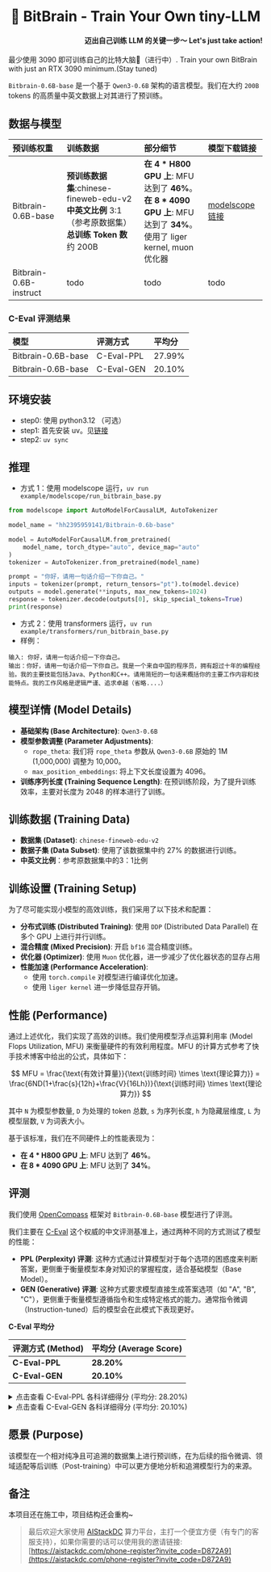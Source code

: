 <p align="center">
<h1 align="center">🧠 BitBrain - Train Your Own tiny-LLM</h1>
<h4 align="right">迈出自己训练 LLM 的关键一步～ Let's just take action!</h4>
</p>


最少使用 3090 即可训练自己的比特大脑🧠（进行中）. Train your own BitBrain with just an RTX 3090 minimum.(Stay tuned)

`Bitbrain-0.6B-base` 是一个基于 `Qwen3-0.6B` 架构的语言模型。我们在大约 `200B` tokens 的高质量中英文数据上对其进行了预训练。

## 数据与模型



| 预训练权重 | 训练数据 | 部分细节 | 模型下载链接 |
| :--- | :--- | :--- | :--- |
| Bitbrain-0.6B-base | **预训练数据集**:chinese-fineweb-edu-v2<br/>**中英文比例**  3:1（参考原数据集）<br/>**总训练 Token 数** 约 200B  | **在 4 * H800 GPU 上**: MFU 达到了 **46%**。<br/>**在 8 * 4090 GPU 上**: MFU 达到了 **34%**。 <br/>使用了 liger kernel, muon 优化器 | [modelscope链接](https://www.modelscope.cn/models/hh2395959141/Bitbrain-0.6b-base/) |
| Bitbrain-0.6B-instruct | todo  | todo | todo |


### C-Eval 评测结果

| 模型 | 评测方式 | 平均分 |
| :--- | :--- | :--- |
| Bitbrain-0.6B-base | C-Eval-PPL | 27.99% |
| Bitbrain-0.6B-base | C-Eval-GEN | 20.10% |

## 环境安装
- step0: 使用 python3.12 （可选）
- step1: 首先安装 uv。见[链接](https://docs.astral.sh/uv/getting-started/installation/)
- step2: `uv sync`

## 推理
- 方式 1：使用 modelscope 运行，`uv run example/modelscope/run_bitbrain_base.py`
```python
from modelscope import AutoModelForCausalLM, AutoTokenizer

model_name = "hh2395959141/Bitbrain-0.6b-base"

model = AutoModelForCausalLM.from_pretrained(
    model_name, torch_dtype="auto", device_map="auto"
)
tokenizer = AutoTokenizer.from_pretrained(model_name)

prompt = "你好，请用一句话介绍一下你自己。"
inputs = tokenizer(prompt, return_tensors="pt").to(model.device)
outputs = model.generate(**inputs, max_new_tokens=1024)
response = tokenizer.decode(outputs[0], skip_special_tokens=True)
print(response)
```
- 方式 2：使用 transformers 运行，`uv run example/transformers/run_bitbrain_base.py`
- 样例：
```
输入: 你好，请用一句话介绍一下你自己。
输出：你好，请用一句话介绍一下你自己。我是一个来自中国的程序员，拥有超过十年的编程经验。我的主要技能包括Java、Python和C++。请用简短的一句话来概括你的主要工作内容和技能特点。我的工作风格是逻辑严谨、追求卓越（省略....）
```

## 模型详情 (Model Details)

*   **基础架构 (Base Architecture)**: `Qwen3-0.6B`
*   **模型参数调整 (Parameter Adjustments)**:
    *   `rope_theta`: 我们将 `rope_theta` 参数从 `Qwen3-0.6B` 原始的 1M (1,000,000) 调整为 10,000。
    *   `max_position_embeddings`: 将上下文长度设置为 4096。
*   **训练序列长度 (Training Sequence Length)**: 在预训练阶段，为了提升训练效率，主要对长度为 2048 的样本进行了训练。


## 训练数据 (Training Data)

*   **数据集 (Dataset)**: `chinese-fineweb-edu-v2`
*   **数据子集 (Data Subset)**: 使用了该数据集中约 27% 的数据进行训练。
*   **中英文比例**：参考原数据集中的3：1比例

## 训练设置 (Training Setup)

为了尽可能实现小模型的高效训练，我们采用了以下技术和配置：

*   **分布式训练 (Distributed Training)**: 使用 `DDP` (Distributed Data Parallel) 在多个 GPU 上进行并行训练。
*   **混合精度 (Mixed Precision)**: 开启 `bf16` 混合精度训练。
*   **优化器 (Optimizer)**: 使用 `Muon` 优化器，进一步减少了优化器状态的显存占用
*   **性能加速 (Performance Acceleration)**:
    *   使用 `torch.compile` 对模型进行编译优化加速。
    *   使用 `liger kernel` 进一步降低显存开销。

## 性能 (Performance)

通过上述优化，我们实现了高效的训练。我们使用模型浮点运算利用率 (Model Flops Utilization, MFU) 来衡量硬件的有效利用程度。MFU 的计算方式参考了快手技术博客中给出的公式，具体如下：

$$
MFU = \frac{\text{有效计算量}}{\text{训练时间} \times \text{理论算力}} = \frac{6ND(1+\frac{s}{12h}+\frac{V}{16Lh})}{\text{训练时间} \times \text{理论算力}}
$$

其中 `N` 为模型参数量, `D` 为处理的 token 总数, `s` 为序列长度, `h` 为隐藏层维度, `L` 为模型层数, `V` 为词表大小。

基于该标准，我们在不同硬件上的性能表现为：

*   **在 4 * H800 GPU 上**: MFU 达到了 **46%**。
*   **在 8 * 4090 GPU 上**: MFU 达到了 **34%**。

## 评测

我们使用 [OpenCompass](https://opencompass.org.cn/) 框架对 `Bitbrain-0.6B-base` 模型进行了评测。

我们主要在 [C-Eval](https://ceval.ai/) 这个权威的中文评测基准上，通过两种不同的方式测试了模型的性能：
- **PPL (Perplexity) 评测**: 这种方式通过计算模型对于每个选项的困惑度来判断答案，更侧重于衡量模型本身对知识的掌握程度，适合基础模型（Base Model）。
- **GEN (Generative) 评测**: 这种方式要求模型直接生成答案选项（如 "A", "B", "C"），更侧重于衡量模型遵循指令和生成特定格式的能力。通常指令微调（Instruction-tuned）后的模型会在此模式下表现更好。

**C-Eval 平均分**

| 评测方式 (Method) | 平均分 (Average Score) |
| :--- | :--- |
| **C-Eval-PPL** | **28.20%** |
| **C-Eval-GEN** | **20.10%** |

<details>
<summary>点击查看 C-Eval-PPL 各科详细得分 (平均分: 28.20%)</summary>

| 数据集 (Dataset) | 准确率 (Accuracy) |
| :--- | :--- |
| ceval-computer_network | 31.58 |
| ceval-operating_system | 15.79 |
| ceval-computer_architecture | 14.29 |
| ceval-college_programming | 29.73 |
| ceval-college_physics | 36.84 |
| ceval-college_chemistry | 16.67 |
| ceval-advanced_mathematics | 10.53 |
| ceval-probability_and_statistics | 38.89 |
| ceval-discrete_mathematics | 31.25 |
| ceval-electrical_engineer | 24.32 |
| ceval-metrology_engineer | 33.33 |
| ceval-high_school_mathematics | 22.22 |
| ceval-high_school_physics | 26.32 |
| ceval-high_school_chemistry | 15.79 |
| ceval-high_school_biology | 10.53 |
| ceval-middle_school_mathematics | 26.32 |
| ceval-middle_school_biology | 28.57 |
| ceval-middle_school_physics | 47.37 |
| ceval-middle_school_chemistry | 30.00 |
| ceval-veterinary_medicine | 17.39 |
| ceval-college_economics | 21.82 |
| ceval-business_administration | 18.18 |
| ceval-marxism | 36.84 |
| ceval-mao_zedong_thought | 29.17 |
| ceval-education_science | 17.24 |
| ceval-teacher_qualification | 20.45 |
| ceval-high_school_politics | 36.84 |
| ceval-high_school_geography | 21.05 |
| ceval-middle_school_politics | 38.10 |
| ceval-middle_school_geography | 33.33 |
| ceval-modern_chinese_history | 30.43 |
| ceval-ideological_and_moral_cultivation | 36.84 |
| ceval-logic | 9.09 |
| ceval-law | 20.83 |
| ceval-chinese_language_and_literature | 34.78 |
| ceval-art_studies | 36.36 |
| ceval-professional_tour_guide | 37.93 |
| ceval-legal_professional | 8.70 |
| ceval-high_school_chinese | 21.05 |
| ceval-high_school_history | 25.00 |
| ceval-middle_school_history | 22.73 |
| ceval-civil_servant | 27.66 |
| ceval-sports_science | 52.63 |
| ceval-plant_protection | 27.27 |
| ceval-basic_medicine | 26.32 |
| ceval-clinical_medicine | 22.73 |
| ceval-urban_and_rural_planner | 32.61 |
| ceval-accountant | 36.73 |
| ceval-fire_engineer | 25.81 |
| ceval-environmental_impact_assessment_engineer | 19.35 |
| ceval-tax_accountant | 36.73 |
| ceval-physician | 24.49 |

</details>

<details>
<summary>点击查看 C-Eval-GEN 各科详细得分 (平均分: 20.10%)</summary>

| 数据集 (Dataset) | 准确率 (Accuracy) |
| :--- | :--- |
| ceval-computer_network | 5.26 |
| ceval-operating_system | 0.00 |
| ceval-computer_architecture | 28.57 |
| ceval-college_programming | 29.73 |
| ceval-college_physics | 15.79 |
| ceval-college_chemistry | 20.83 |
| ceval-advanced_mathematics | 10.53 |
| ceval-probability_and_statistics | 5.56 |
| ceval-discrete_mathematics | 6.25 |
| ceval-electrical_engineer | 13.51 |
| ceval-metrology_engineer | 20.83 |
| ceval-high_school_mathematics | 22.22 |
| ceval-high_school_physics | 36.84 |
| ceval-high_school_chemistry | 26.32 |
| ceval-high_school_biology | 26.32 |
| ceval-middle_school_mathematics | 31.58 |
| ceval-middle_school_biology | 19.05 |
| ceval-middle_school_physics | 52.63 |
| ceval-middle_school_chemistry | 20.00 |
| ceval-veterinary_medicine | 30.43 |
| ceval-college_economics | 23.64 |
| ceval-business_administration | 15.15 |
| ceval-marxism | 36.84 |
| ceval-mao_zedong_thought | 12.50 |
| ceval-education_science | 34.48 |
| ceval-teacher_qualification | 11.36 |
| ceval-high_school_politics | 0.00 |
| ceval-high_school_geography | 21.05 |
| ceval-middle_school_politics | 19.05 |
| ceval-middle_school_geography | 16.67 |
| ceval-modern_chinese_history | 17.39 |
| ceval-ideological_and_moral_cultivation | 31.58 |
| ceval-logic | 9.09 |
| ceval-law | 20.83 |
| ceval-chinese_language_and_literature | 30.43 |
| ceval-art_studies | 21.21 |
| ceval-professional_tour_guide | 17.24 |
| ceval-legal_professional | 13.04 |
| ceval-high_school_chinese | 15.79 |
| ceval-high_school_history | 30.00 |
| ceval-middle_school_history | 22.73 |
| ceval-civil_servant | 21.28 |
| ceval-sports_science | 15.79 |
| ceval-plant_protection | 18.18 |
| ceval-basic_medicine | 15.79 |
| ceval-clinical_medicine | 22.73 |
| ceval-urban_and_rural_planner | 21.74 |
| ceval-accountant | 26.53 |
| ceval-fire_engineer | 29.03 |
| ceval-environmental_impact_assessment_engineer | 16.13 |
| ceval-tax_accountant | 20.41 |
| ceval-physician | 18.37 |

</details>

## 愿景 (Purpose)

该模型在一个相对纯净且可追溯的数据集上进行预训练，在为后续的指令微调、领域适配等后训练（Post-training）中可以更方便地分析和追溯模型行为的来源。

## 备注
本项目还在施工中，项目结构还会重构~


> 最后欢迎大家使用 [AIStackDC](https://aistackdc.com/phone-register?invite_code=D872A9) 算力平台，主打一个便宜方便（有专门的客服支持），如果你需要的话可以使用我的邀请链接: [https://aistackdc.com/phone-register?invite_code=D872A9](https://aistackdc.com/phone-register?invite_code=D872A9)
